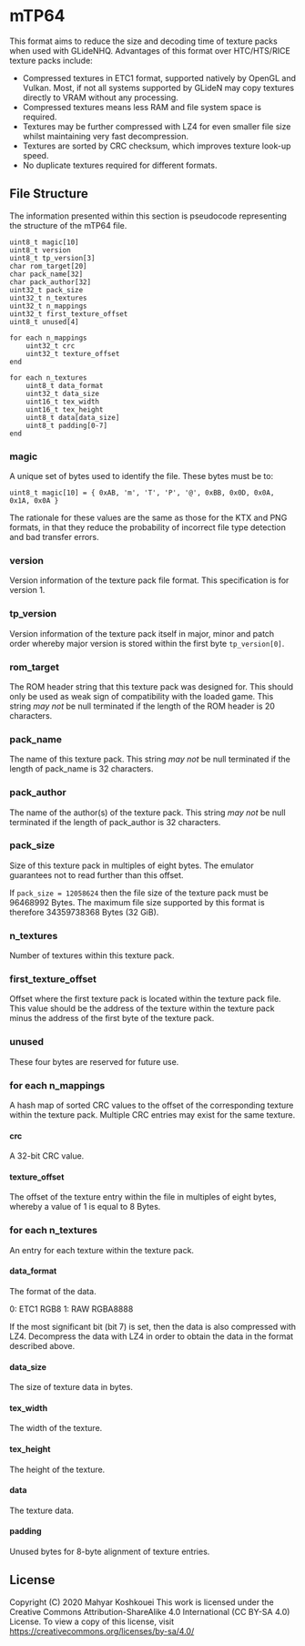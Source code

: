 # mTP64

This format aims to reduce the size and decoding time of texture packs when used
with GLideNHQ. Advantages of this format over HTC/HTS/RICE texture packs include:

- Compressed textures in ETC1 format, supported natively by OpenGL and Vulkan.
  Most, if not all systems supported by GLideN may copy textures directly to
  VRAM without any processing.
- Compressed textures means less RAM and file system space is required.
- Textures may be further compressed with LZ4 for even smaller file size whilst
  maintaining very fast decompression.
- Textures are sorted by CRC checksum, which improves texture look-up speed.
- No duplicate textures required for different formats.

## File Structure

The information presented within this section is pseudocode representing the
structure of the mTP64 file.

```
uint8_t magic[10]
uint8_t version
uint8_t tp_version[3]
char rom_target[20]
char pack_name[32]
char pack_author[32]
uint32_t pack_size
uint32_t n_textures
uint32_t n_mappings
uint32_t first_texture_offset
uint8_t unused[4]

for each n_mappings
	uint32_t crc
	uint32_t texture_offset
end

for each n_textures
	uint8_t data_format
	uint32_t data_size
	uint16_t tex_width
	uint16_t tex_height
	uint8_t data[data_size]
	uint8_t padding[0-7]
end
```

### magic

A unique set of bytes used to identify the file. These bytes must be to:

`uint8_t magic[10] = { 0xAB, 'm', 'T', 'P', '@', 0xBB, 0x0D, 0x0A, 0x1A, 0x0A }`

The rationale for these values are the same as those for the KTX and PNG
formats, in that they reduce the probability of incorrect file type detection
and bad transfer errors.

### version

Version information of the texture pack file format. This specification is for
version 1.

### tp_version

Version information of the texture pack itself in major, minor and patch order
whereby major version is stored within the first byte `tp_version[0]`.

### rom_target

The ROM header string that this texture pack was designed for. This should only
be used as weak sign of compatibility with the loaded game. This string *may
not* be null terminated if the length of the ROM header is 20 characters.

### pack_name

The name of this texture pack. This string *may not* be null terminated if the
length of pack_name is 32 characters.

### pack_author

The name of the author(s) of the texture pack. This string *may not* be null
terminated if the length of pack_author is 32 characters.

### pack_size

Size of this texture pack in multiples of eight bytes. The emulator guarantees
not to read further than this offset.

If `pack_size = 12058624` then the file size of the texture pack must be
96468992 Bytes. The maximum file size supported by this format is therefore
34359738368 Bytes (32 GiB).

### n_textures

Number of textures within this texture pack.

### first_texture_offset

Offset where the first texture pack is located within the texture
pack file. This value should be the address of the texture within the texture
pack minus the address of the first byte of the texture pack.

### unused

These four bytes are reserved for future use.

### for each n_mappings

A hash map of sorted CRC values to the offset of the corresponding texture
within the texture pack. Multiple CRC entries may exist for the same texture.

#### crc

A 32-bit CRC value.

#### texture_offset

The offset of the texture entry within the file in multiples of eight bytes,
whereby a value of 1 is equal to 8 Bytes.

### for each n_textures

An entry for each texture within the texture pack.

#### data_format

The format of the data.

0: ETC1 RGB8
1: RAW RGBA8888

If the most significant bit (bit 7) is set, then the data is also compressed
with LZ4. Decompress the data with LZ4 in order to obtain the data in the format
described above.

#### data_size

The size of texture data in bytes.

#### tex_width

The width of the texture.

#### tex_height

The height of the texture.

#### data

The texture data.

#### padding

Unused bytes for 8-byte alignment of texture entries.

## License

Copyright (C) 2020 Mahyar Koshkouei
This work is licensed under the Creative Commons Attribution-ShareAlike 4.0
International (CC BY-SA 4.0) License. To view a copy of this license, visit
https://creativecommons.org/licenses/by-sa/4.0/
